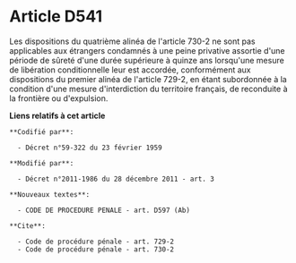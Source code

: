 # Article D541

Les dispositions du quatrième alinéa de l'article 730-2 ne sont pas applicables aux étrangers condamnés à une peine privative
assortie d'une période de sûreté d'une durée supérieure à quinze ans lorsqu'une mesure de libération conditionnelle leur est
accordée, conformément aux dispositions du premier alinéa de l'article 729-2, en étant subordonnée à la condition d'une
mesure d'interdiction du territoire français, de reconduite à la frontière ou d'expulsion.

**Liens relatifs à cet article**

	**Codifié par**:

	  - Décret n°59-322 du 23 février 1959

	**Modifié par**:

	  - Décret n°2011-1986 du 28 décembre 2011 - art. 3

	**Nouveaux textes**:

	  - CODE DE PROCEDURE PENALE - art. D597 (Ab)

	**Cite**:

	  - Code de procédure pénale - art. 729-2
	  - Code de procédure pénale - art. 730-2
